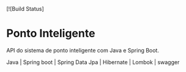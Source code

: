 [![Build Status]

# Ponto Inteligente

API do sistema de ponto inteligente com Java e Spring Boot.


Java | Spring boot | Spring Data Jpa | Hibernate | Lombok | swagger
